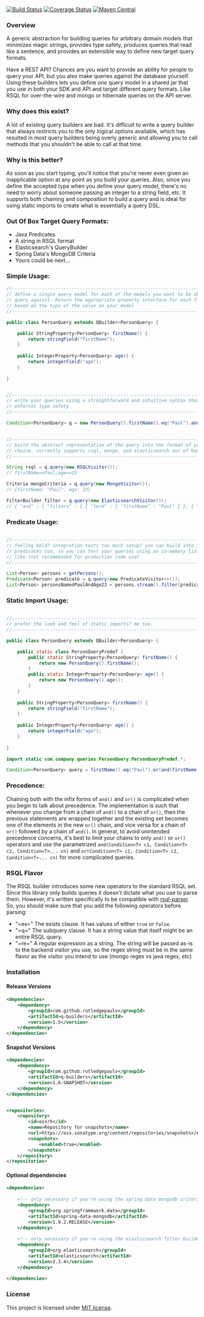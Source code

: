 [![Build Status](https://travis-ci.org/RutledgePaulV/q-builders.svg)](https://travis-ci.org/RutledgePaulV/q-builders)
[![Coverage Status](https://coveralls.io/repos/RutledgePaulV/q-builders/badge.svg?branch=develop&service=github)](https://coveralls.io/github/RutledgePaulV/q-builders?branch=develop)
[![Maven Central](https://maven-badges.herokuapp.com/maven-central/com.github.rutledgepaulv/q-builders/badge.svg)](https://maven-badges.herokuapp.com/maven-central/com.github.rutledgepaulv/q-builders)

### Overview
A generic abstraction for building queries for arbitrary domain models that minimizes
magic strings, provides type safety, produces queries that read like a sentence,
and provides an extensible way to define new target query formats.

Have a REST API? Chances are you want to provide an ability for people to query your API, but you
also make queries against the database yourself. Using these builders lets you define *one* query model
in a shared jar that you use in both your SDK and API and target different query formats. Like RSQL for
over-the-wire and mongo or hibernate queries on the API server.


### Why does this exist?
A lot of existing query builders are bad. It's difficult to write a query builder that always restricts you to the
only logical options available, which has resulted in most query builders being overly generic and allowing you to 
call methods that you shouldn't be able to call at that time.


### Why is this better?
As soon as you start typing, you'll notice that you're never even given an inapplicable option at any point
as you build your queries. Also, since you define the accepted type when you define your query model, there's
no need to worry about someone passing an integer to a string field, etc. It supports both chaining and composition
to build a query and is ideal for using static imports to create what is essentially a query DSL.


### Out Of Box Target Query Formats:
- Java Predicates
- A string in RSQL format
- Elasticsearch's QueryBuilder
- Spring Data's MongoDB Criteria
- Yours could be next...


### Simple Usage:
```java
//--------------------------------------------------------------------------
// define a single query model for each of the models you want to be able to 
// query against. Return the appropriate property interface for each field
// based on the type of the value on your model
//--------------------------------------------------------------------------

public class PersonQuery extends QBuilder<PersonQuery> {

    public StringProperty<PersonQuery> firstName() {
        return stringField("firstName");
    }
    
    public IntegerProperty<PersonQuery> age() {
        return integerField("age");
    }
    
}


//--------------------------------------------------------------------------
// write your queries using a straightforward and intuitive syntax that 
// enforces type safety
//--------------------------------------------------------------------------

Condition<PersonQuery> q = new PersonQuery().firstName().eq("Paul").and().age().eq(23);


//--------------------------------------------------------------------------
// build the abstract representation of the query into the format of your 
// choice. currently supports rsql, mongo, and elasticsearch out of box
//--------------------------------------------------------------------------

String rsql = q.query(new RSQLVisitor()); 
// firstName==Paul;age==23

Criteria mongoCriteria = q.query(new MongoVisitor()); 
// {firstName: "Paul", age: 23}

FilterBuilder filter = q.query(new ElasticsearchVisitor());
// { "and" : { "filters" : [ { "term" : { "firstName" : "Paul" } }, { "term" : { "age" : 23 } } ] } }
```

### Predicate Usage:
```java

//--------------------------------------------------------------------------
// feeling bold? integration tests too much setup? you can build into java 
// predicates too, so you can test your queries using an in-memory list or the
// like (not recommended for production code use)
//--------------------------------------------------------------------------

List<Person> persons = getPersons();
Predicate<Person> predicate = q.query(new PredicateVisitor<>());
List<Person> personsNamedPaulAndAge23 = persons.stream().filter(predicate).collect(toList());

```


### Static Import Usage:
```java

//--------------------------------------------------------------------------
// prefer the look and feel of static imports? me too.
//--------------------------------------------------------------------------

public class PersonQuery extends QBuilder<PersonQuery> {

    public static class PersonQueryPredef {
        public static StringProperty<PersonQuery> firstName() {
            return new PersonQuery().firstName();
        }
        public static IntegerProperty<PersonQuery> age() {
            return new PersonQuery().age();
        }
    }
    
    public StringProperty<PersonQuery> firstName() {
        return stringField("firstName");
    }
    
    public IntegerProperty<PersonQuery> age() {
        return integerField("age");
    }
    
}

```

```java
import static com.company.queries.PersonQuery.PersonQueryPredef.*;

Condition<PersonQuery> query = firstName().eq("Paul").or(and(firstName().ne("Richard"), age().gt(22)));
```

### Precedence:
Chaining both with the infix forms of ```and()``` and ```or()``` is complicated when you begin to talk about
precedence. The implementation is such that whenever you change from a chain of ```and()``` to
a chain of ```or()```, then the previous statements are wrapped together and the existing set
becomes one of the elements in the new ```or()``` chain, and vice versa for a chain of ```or()``` followed
by a chain of ```and()```. In general, to avoid unintended precedence concerns, it's best to limit your chains
to only ```and()``` or ```or()``` operators and use the parametrized 
```and(Condition<T> c1, Condition<T> c2, Condition<T>... cn)``` and 
```or(Condition<T> c1, Condition<T> c2, Condition<T>... cn)``` for more complicated queries.


### RSQL Flavor
The RSQL builder introduces some new operators to the standard RSQL set. Since this library only
builds queries it doesn't dictate what you use to parse them. However, it's written specifically
to be compatible with [rsql-parser](https://github.com/jirutka/rsql-parser). So, you should
make sure that you add the following operators before parsing:

- "=ex=" The exists clause. It has values of either ```true``` or ```false```.
- "=q=" The subquery clause. It has a string value that itself might be an entire RSQL query.
- "=re=" A regular expression as a string. The string will be passed as-is to the backend visitor you use, so the regex string must be in the same flavor as the visitor you intend to use (mongo regex vs java regex, etc)



### Installation 


#### Release Versions
```xml
<dependencies>
    <dependency>
        <groupId>com.github.rutledgepaulv</groupId>
        <artifactId>q-builders</artifactId>
        <version>1.5</version>
    </dependency>
</dependencies>
```

#### Snapshot Versions
```xml
<dependencies>
    <dependency>
        <groupId>com.github.rutledgepaulv</groupId>
        <artifactId>q-builders</artifactId>
        <version>1.6-SNAPSHOT</version>
    </dependency>
</dependencies>


<repositories>
    <repository>
        <id>ossrh</id>
        <name>Repository for snapshots</name>
        <url>https://oss.sonatype.org/content/repositories/snapshots</url>
        <snapshots>
            <enabled>true</enabled>
        </snapshots>
    </repository>
</repositories>
```


#### Optional dependencies
```xml
<dependencies>
    
    <!-- only necessary if you're using the spring data mongodb criteria target type -->
    <dependency>
        <groupId>org.springframework.data</groupId>
        <artifactId>spring-data-mongodb</artifactId>
        <version>1.9.2.RELEASE</version>
    </dependency>
    
    <!-- only necessary if you're using the elasticsearch filter builder target type -->
    <dependency>
        <groupId>org.elasticsearch</groupId>
        <artifactId>elasticsearch</artifactId>
        <version>2.3.4</version>
    </dependency>
            
</dependencies>
```


### License

This project is licensed under [MIT license](http://opensource.org/licenses/MIT).

